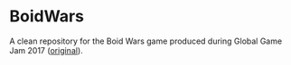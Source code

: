 # BoidWars
A clean repository for the Boid Wars game produced during Global Game Jam 2017 ([original](https://github.com/necronDOW/GGJ17_Project8761)).
